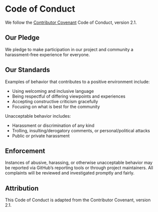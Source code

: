 # Code of Conduct

We follow the [Contributor Covenant](https://www.contributor-covenant.org/version/2/1/code_of_conduct/) Code of Conduct, version 2.1.

## Our Pledge

We pledge to make participation in our project and community a harassment-free experience for everyone.

## Our Standards

Examples of behavior that contributes to a positive environment include:
- Using welcoming and inclusive language
- Being respectful of differing viewpoints and experiences
- Accepting constructive criticism gracefully
- Focusing on what is best for the community

Unacceptable behavior includes:
- Harassment or discrimination of any kind
- Trolling, insulting/derogatory comments, or personal/political attacks
- Public or private harassment

## Enforcement

Instances of abusive, harassing, or otherwise unacceptable behavior may be reported via GitHub’s reporting tools or through project maintainers. All complaints will be reviewed and investigated promptly and fairly.

## Attribution

This Code of Conduct is adapted from the Contributor Covenant, version 2.1.


